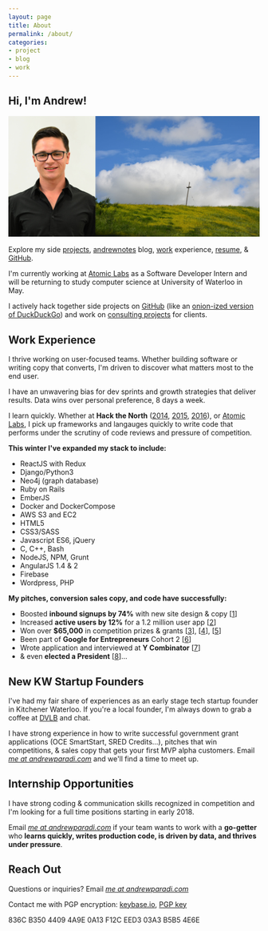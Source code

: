 ```yaml
---
layout: page
title: About
permalink: /about/
categories:
- project
- blog
- work
---
```


Hi, I'm Andrew!
-----

![](/assets/images/about-header.jpg)

Explore my side [projects](/projects/), [andrewnotes](/blog/) blog, [work](/work/) experience, [resume](/assets/files/AndrewParadiResume.pdf), &amp; [GitHub](https://github.com/andrewparadi).

I'm currently working at [Atomic Labs](http://atomic.vc) as a Software Developer Intern and will be returning to study computer science at University of Waterloo in May.

I actively hack together side projects on [GitHub](https://github.com/andrewparadi) (like an [onion-ized version of DuckDuckGo](http://www.andrewparadi.com/torduckgo/)) and work on [consulting projects](/projects/) for clients.

Work Experience
-----

I thrive working on user-focused teams. Whether building software or writing copy that converts, I'm driven to discover what matters most to the end user.

I have an unwavering bias for dev sprints and growth strategies that deliver results. Data wins over personal preference, 8 days a week.

I learn quickly. Whether at **Hack the North** ([2014](/project/stockslate/), [2015](/project/losocco/), [2016](/project/resume-scoreboard/)), or [Atomic Labs](http://atomic.vc), I pick up frameworks and langauges quickly to write code that performs under the scrutiny of code reviews and pressure of competition.

**This winter I've expanded my stack to include:**

- ReactJS with Redux
- Django/Python3
- Neo4j (graph database)
- Ruby on Rails
- EmberJS
- Docker and DockerCompose
- AWS S3 and EC2
- HTML5
- CSS3/SASS
- Javascript ES6, jQuery
- C, C++, Bash
- NodeJS, NPM, Grunt
- AngularJS 1.4 & 2
- Firebase
- Wordpress, PHP


**My pitches, conversion sales copy, and code have successfully:**

- Boosted **inbound signups by 74%** with new site design & copy [[1](/project/blitzen)]
- Increased **active users by 12%** for a 1.2 million user app [[2](/blog/videostream-how-growth-starts-with-great-customer-support/)]
- Won over **$65,000** in competition prizes &amp; grants [[3](/project/teknically-webplio/)], [[4](/blog/the-389-day-laurier-bba/)], [[5](/blog/the-dream-fades/)]
- Been part of **Google for Entrepreneurs** Cohort 2 [[6](/blog/the-389-day-laurier-bba/)]
- Wrote application and interviewed at **Y Combinator** [[7](/blog/the-dream-fades/)]
- &amp; even **elected a President** [[8](/project/sam-campaign)]...


New KW Startup Founders
-----

I've had my fair share of experiences as an early stage tech startup founder in Kitchener Waterloo. If you're a local founder, I'm always down to grab a coffee at [DVLB](http://dvlb.ca/) and chat.

I have strong experience in how to write successful government grant applications (OCE SmartStart, SRED Credits...), pitches that win competitions, &amp; sales copy that gets your first MVP alpha customers. Email [*me at andrewparadi.com*](mailto:me@andrewparadi.com) and we'll find a time to meet up.


Internship Opportunities
-----

I have strong coding &amp; communication skills recognized in competition and I'm looking for a full time positions starting in early 2018.

Email [*me at andrewparadi.com*](mailto:me@andrewparadi.com) if your team wants to work with a **go-getter** who **learns quickly, writes production code, is driven by data, and thrives under pressure**.

Reach Out
-----

Questions or inquiries? Email [*me at andrewparadi.com*](mailto:me@andrewparadi.com)

Contact me with PGP encryption: [keybase.io](https://keybase.io/andrewparadi), [PGP key](/assets/files/AndrewParadiPGP.asc)

836C B350 4409 4A9E 0A13 F12C EED3 03A3 B5B5 4E6E
